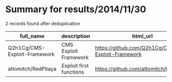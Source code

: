
# Summary for results/2014/11/30
    
2 records found after deduplication

| full_name | description | html_url | matched_list | matched_count | pushed_at | size | stargazers_count | language | forks_count | vul_ids |
|------------------------------|-------------------------|-------------------------------------------------|----------------|-----------------|---------------------------|--------|--------------------|------------|---------------|-----------|
| Q2h1Cg/CMS-Exploit-Framework | CMS Exploit Framework | https://github.com/Q2h1Cg/CMS-Exploit-Framework | ['exploit'] | 1 | 2014-11-30 05:17:59+00:00 | 787 | 185 | Python | 78 | [] |
| attomitch/RedPitaya | Exploit first functions | https://github.com/attomitch/RedPitaya | ['exploit'] | 1 | 2014-11-30 00:00:44+00:00 | 0 | 0 | | 0 | [] |
